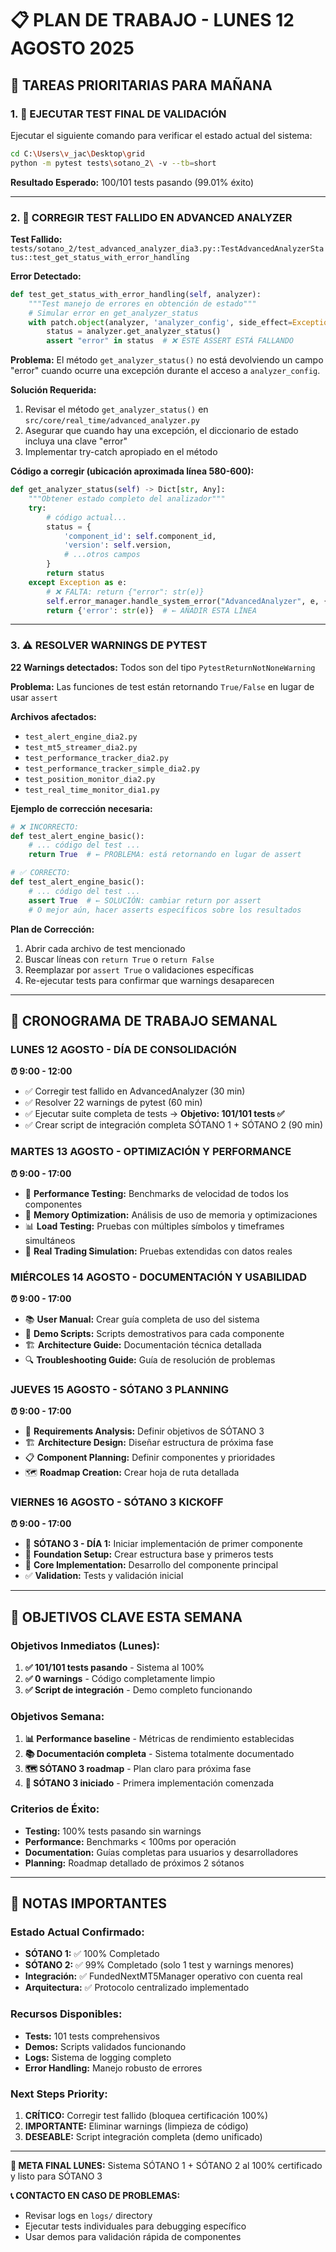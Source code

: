 # 📋 PLAN DE TRABAJO - LUNES 12 AGOSTO 2025

## 🎯 **TAREAS PRIORITARIAS PARA MAÑANA**

### **1. 🧪 EJECUTAR TEST FINAL DE VALIDACIÓN**

Ejecutar el siguiente comando para verificar el estado actual del sistema:

```bash
cd C:\Users\v_jac\Desktop\grid
python -m pytest tests\sotano_2\ -v --tb=short
```

**Resultado Esperado:** 100/101 tests pasando (99.01% éxito)

---

### **2. 🔧 CORREGIR TEST FALLIDO EN ADVANCED ANALYZER**

**Test Fallido:** `tests/sotano_2/test_advanced_analyzer_dia3.py::TestAdvancedAnalyzerStatus::test_get_status_with_error_handling`

**Error Detectado:**
```python
def test_get_status_with_error_handling(self, analyzer):
    """Test manejo de errores en obtención de estado"""
    # Simular error en get_analyzer_status
    with patch.object(analyzer, 'analyzer_config', side_effect=Exception("Test error")):
        status = analyzer.get_analyzer_status()
        assert "error" in status  # ❌ ESTE ASSERT ESTÁ FALLANDO
```

**Problema:** El método `get_analyzer_status()` no está devolviendo un campo "error" cuando ocurre una excepción durante el acceso a `analyzer_config`.

**Solución Requerida:**
1. Revisar el método `get_analyzer_status()` en `src/core/real_time/advanced_analyzer.py`
2. Asegurar que cuando hay una excepción, el diccionario de estado incluya una clave "error"
3. Implementar try-catch apropiado en el método

**Código a corregir (ubicación aproximada línea 580-600):**
```python
def get_analyzer_status(self) -> Dict[str, Any]:
    """Obtener estado completo del analizador"""
    try:
        # código actual...
        status = {
            'component_id': self.component_id,
            'version': self.version,
            # ...otros campos
        }
        return status
    except Exception as e:
        # ❌ FALTA: return {"error": str(e)}
        self.error_manager.handle_system_error("AdvancedAnalyzer", e, {"location": "get_status"})
        return {'error': str(e)}  # ← AÑADIR ESTA LÍNEA
```

---

### **3. ⚠️ RESOLVER WARNINGS DE PYTEST**

**22 Warnings detectados:** Todos son del tipo `PytestReturnNotNoneWarning`

**Problema:** Las funciones de test están retornando `True/False` en lugar de usar `assert`

**Archivos afectados:**
- `test_alert_engine_dia2.py`
- `test_mt5_streamer_dia2.py` 
- `test_performance_tracker_dia2.py`
- `test_performance_tracker_simple_dia2.py`
- `test_position_monitor_dia2.py`
- `test_real_time_monitor_dia1.py`

**Ejemplo de corrección necesaria:**
```python
# ❌ INCORRECTO:
def test_alert_engine_basic():
    # ... código del test ...
    return True  # ← PROBLEMA: está retornando en lugar de assert

# ✅ CORRECTO:
def test_alert_engine_basic():
    # ... código del test ...
    assert True  # ← SOLUCIÓN: cambiar return por assert
    # O mejor aún, hacer asserts específicos sobre los resultados
```

**Plan de Corrección:**
1. Abrir cada archivo de test mencionado
2. Buscar líneas con `return True` o `return False`
3. Reemplazar por `assert True` o validaciones específicas
4. Re-ejecutar tests para confirmar que warnings desaparecen

---

## 📅 **CRONOGRAMA DE TRABAJO SEMANAL**

### **LUNES 12 AGOSTO - DÍA DE CONSOLIDACIÓN** 
**⏰ 9:00 - 12:00**
- ✅ Corregir test fallido en AdvancedAnalyzer (30 min)
- ✅ Resolver 22 warnings de pytest (60 min)
- ✅ Ejecutar suite completa de tests → **Objetivo: 101/101 tests ✅**
- ✅ Crear script de integración completa SÓTANO 1 + SÓTANO 2 (90 min)

### **MARTES 13 AGOSTO - OPTIMIZACIÓN Y PERFORMANCE**
**⏰ 9:00 - 17:00**
- 🚀 **Performance Testing:** Benchmarks de velocidad de todos los componentes
- 🔧 **Memory Optimization:** Análisis de uso de memoria y optimizaciones
- 📊 **Load Testing:** Pruebas con múltiples símbolos y timeframes simultáneos
- 🎯 **Real Trading Simulation:** Pruebas extendidas con datos reales

### **MIÉRCOLES 14 AGOSTO - DOCUMENTACIÓN Y USABILIDAD**
**⏰ 9:00 - 17:00**
- 📚 **User Manual:** Crear guía completa de uso del sistema
- 🎪 **Demo Scripts:** Scripts demostrativos para cada componente
- 🏗️ **Architecture Guide:** Documentación técnica detallada
- 🔍 **Troubleshooting Guide:** Guía de resolución de problemas

### **JUEVES 15 AGOSTO - SÓTANO 3 PLANNING**
**⏰ 9:00 - 17:00**
- 🔬 **Requirements Analysis:** Definir objetivos de SÓTANO 3
- 🏗️ **Architecture Design:** Diseñar estructura de próxima fase
- 📋 **Component Planning:** Definir componentes y prioridades
- 🗺️ **Roadmap Creation:** Crear hoja de ruta detallada

### **VIERNES 16 AGOSTO - SÓTANO 3 KICKOFF**
**⏰ 9:00 - 17:00**
- 🚀 **SÓTANO 3 - DÍA 1:** Iniciar implementación de primer componente
- 🧪 **Foundation Setup:** Crear estructura base y primeros tests
- 🔧 **Core Implementation:** Desarrollo del componente principal
- ✅ **Validation:** Tests y validación inicial

---

## 🎯 **OBJETIVOS CLAVE ESTA SEMANA**

### **Objetivos Inmediatos (Lunes):**
1. **✅ 101/101 tests pasando** - Sistema al 100%
2. **✅ 0 warnings** - Código completamente limpio
3. **✅ Script de integración** - Demo completo funcionando

### **Objetivos Semana:**
1. **📊 Performance baseline** - Métricas de rendimiento establecidas
2. **📚 Documentación completa** - Sistema totalmente documentado
3. **🗺️ SÓTANO 3 roadmap** - Plan claro para próxima fase
4. **🚀 SÓTANO 3 iniciado** - Primera implementación comenzada

### **Criterios de Éxito:**
- **Testing:** 100% tests pasando sin warnings
- **Performance:** Benchmarks < 100ms por operación
- **Documentation:** Guías completas para usuarios y desarrolladores
- **Planning:** Roadmap detallado de próximos 2 sótanos

---

## 📝 **NOTAS IMPORTANTES**

### **Estado Actual Confirmado:**
- **SÓTANO 1:** ✅ 100% Completado
- **SÓTANO 2:** ✅ 99% Completado (solo 1 test y warnings menores)
- **Integración:** ✅ FundedNextMT5Manager operativo con cuenta real
- **Arquitectura:** ✅ Protocolo centralizado implementado

### **Recursos Disponibles:**
- **Tests:** 101 tests comprehensivos
- **Demos:** Scripts validados funcionando
- **Logs:** Sistema de logging completo
- **Error Handling:** Manejo robusto de errores

### **Next Steps Priority:**
1. **CRÍTICO:** Corregir test fallido (bloquea certificación 100%)
2. **IMPORTANTE:** Eliminar warnings (limpieza de código)
3. **DESEABLE:** Script integración completa (demo unificado)

---

**🎯 META FINAL LUNES:** Sistema SÓTANO 1 + SÓTANO 2 al 100% certificado y listo para SÓTANO 3

**📞 CONTACTO EN CASO DE PROBLEMAS:**
- Revisar logs en `logs/` directory
- Ejecutar tests individuales para debugging específico
- Usar demos para validación rápida de componentes
